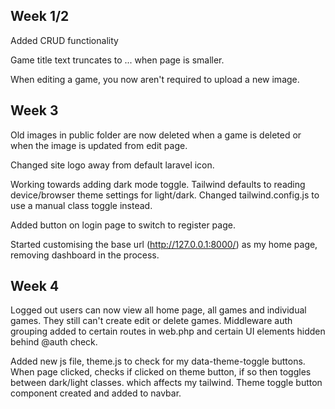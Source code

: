 ## Week 1/2
Added CRUD functionality

Game title text truncates to ... when page is smaller. 

When editing a game, you now aren't required to upload a new image.

## Week 3
Old images in public folder are now deleted when a game is deleted or when the image is updated from edit page.

Changed site logo away from default laravel icon. 

Working towards adding dark mode toggle. 
Tailwind defaults to reading device/browser theme settings for light/dark. Changed tailwind.config.js to use a manual class toggle instead.

Added button on login page to switch to register page.

Started customising the base url (http://127.0.0.1:8000/) as my home page, removing dashboard in the process.

## Week 4
Logged out users can now view all home page, all games and individual games. They still can't create edit or delete games. Middleware auth grouping added to certain routes in web.php and certain UI elements hidden behind @auth check.

Added new js file, theme.js to check for my data-theme-toggle buttons. When page clicked, checks if clicked on theme button, if so then toggles between dark/light classes. which affects my tailwind. 
Theme toggle button component created and added to navbar.